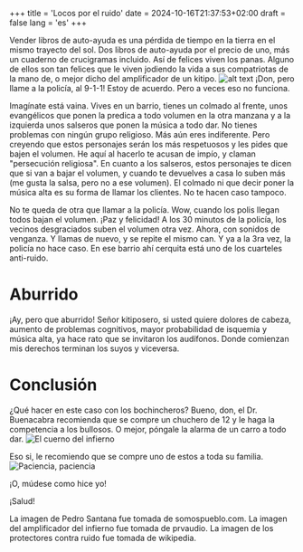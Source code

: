 +++
title = 'Locos por el ruido'
date = 2024-10-16T21:37:53+02:00
draft = false
lang = 'es'
+++

Vender libros de auto-ayuda es una pérdida de tiempo en la tierra en el mismo trayecto del sol. Dos libros de auto-ayuda por el precio de uno, más un cuaderno de crucigramas incluido. Así de felices viven los panas. Alguno de ellos son tan felices que le viven jodiendo la vida a sus compatriotas de la mano de, o mejor dicho del amplificador de un kitipo.
![alt text](/img/pedro-santana001.jpg)
¡Don, pero llame a la policía, al 9-1-1! Estoy de acuerdo. Pero a veces eso no funciona.

Imagínate está vaina. Vives en un barrio, tienes un colmado al frente, unos evangélicos que ponen la predica a todo volumen en la otra manzana y a la izquierda unos salseros que ponen la música a todo dar. No tienes problemas con ningún grupo religioso. Más aún eres indiferente. Pero creyendo que estos personajes serán los más respetuosos y les pides que bajen el volumen. He aquí al hacerlo te acusan de impío, y claman "persecución religiosa". En cuanto a los salseros, estos personajes te dicen que si van a bajar el volumen, y cuando te devuelves a casa lo suben más (me gusta la salsa, pero no a ese volumen). El colmado ni que decir poner la música alta es su forma de llamar los clientes. No te hacen caso tampoco.

No te queda de otra que llamar a la policía. Wow, cuando los polis llegan todos bajan el volumen. ¡Paz y felicidad! A los 30 minutos de la policía, los vecinos desgraciados suben el volumen otra vez. Ahora, con sonidos de venganza. Y llamas de nuevo, y se repite el mismo can. Y ya a la 3ra vez, la policía no hace caso. En ese barrio ahí cerquita está uno de los cuarteles anti-ruido.

# Aburrido
¡Ay, pero que aburrido! Señor kitiposero, si usted quiere dolores de cabeza, aumento de problemas cognitivos, mayor probabilidad de isquemia y música alta, ya hace rato que se invitaron los audífonos. Donde comienzan mis derechos terminan los suyos y viceversa.

# Conclusión

¿Qué hacer en este caso con los bochincheros? Bueno, don, el Dr. Buenacabra recomienda que se compre un chuchero de 12 y le haga la competencia a los bullosos. O mejor, póngale la alarma de un carro a todo dar.
![El cuerno del infierno](/img/chucherode12.jpg)

Eso si, le recomiendo que se compre uno de estos a toda su familia.
![Paciencia, paciencia](/img/Loud_environment_headphones.jpg)

¡O, múdese como hice yo!

¡Salud!

La imagen de Pedro Santana fue tomada de somospueblo.com.
La imagen del amplificador del infierno fue tomada de prvaudio.
La imagen de los protectores contra ruido fue tomada de wikipedia.
